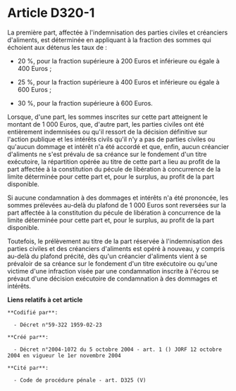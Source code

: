 # Article D320-1

La première part, affectée à l'indemnisation des parties civiles et créanciers d'aliments, est déterminée en appliquant à la
fraction des sommes qui échoient aux détenus les taux de :

- 20 %, pour la fraction supérieure à 200 Euros et inférieure ou égale à 400 Euros ;

- 25 %, pour la fraction supérieure à 400 Euros et inférieure ou égale à 600 Euros ;

- 30 %, pour la fraction supérieure à 600 Euros.

Lorsque, d'une part, les sommes inscrites sur cette part atteignent le montant de 1 000 Euros, que, d'autre part, les parties
civiles ont été entièrement indemnisées ou qu'il ressort de la décision définitive sur l'action publique et les intérêts
civils qu'il n'y a pas de parties civiles ou qu'aucun dommage et intérêt n'a été accordé et que, enfin, aucun créancier
d'aliments ne s'est prévalu de sa créance sur le fondement d'un titre exécutoire, la répartition opérée au titre de cette
part a lieu au profit de la part affectée à la constitution du pécule de libération à concurrence de la limite déterminée
pour cette part et, pour le surplus, au profit de la part disponible.

Si aucune condamnation à des dommages et intérêts n'a été prononcée, les sommes prélevées au-delà du plafond de 1 000 Euros
sont reversées sur la part affectée à la constitution du pécule de libération à concurrence de la limite déterminée pour
cette part et, pour le surplus, au profit de la part disponible.

Toutefois, le prélèvement au titre de la part réservée à l'indemnisation des parties civiles et des créanciers d'aliments est
opéré à nouveau, y compris au-delà du plafond précité, dès qu'un créancier d'aliments vient à se prévaloir de sa créance sur
le fondement d'un titre exécutoire ou qu'une victime d'une infraction visée par une condamnation inscrite à l'écrou se
prévaut d'une décision exécutoire de condamnation à des dommages et intérêts.

**Liens relatifs à cet article**

	**Codifié par**:

	  - Décret n°59-322 1959-02-23

	**Créé par**:

	  - Décret n°2004-1072 du 5 octobre 2004 - art. 1 () JORF 12 octobre 2004 en vigueur le 1er novembre 2004

	**Cité par**:

	  - Code de procédure pénale - art. D325 (V)
